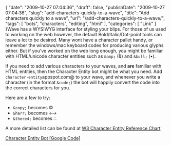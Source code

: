 {
    "date": "2009-10-27 07:04:36",
    "draft": false,
    "publishDate": "2009-10-27 07:04:36",
    "slug": "add-characters-quickly-to-a-wave",
    "title": "Add characters quickly to a wave",
    "url": "\/add-characters-quickly-to-a-wave\/",
    "tags": [
        "bots",
        "characters",
        "editing",
        "html"
    ],
    "categories": [
        "Link"
    ]
}Wave has a WYSIWYG interface for styling your blips. For those of us
used to working on the web however, the default Bold/Italic/Dot-point
tools can leave a lot to be desired. Many wont have a character pallet
handy, or remember the windows/mac keyboard codes for producing various
glyphs either. But if you’ve worked on the web long enough, you might be
familiar with HTML/unicode character entities such as `&amp;` (&) and
`&bull;` (•).

If you need to add various characters to your waves, and **are**
familiar with HTML entities, then the Character Entity bot might be what
you need. Add `character-entity`appspot.com@ to your wave, and whenever
you write a character (in the format `&code;`) the bot will happily
convert the code into the correct characters for you.

Here are a few to try:

-   `&copy;` becomes ©
-   `&harr;` becomes ⟷
-   `&there4;` becomes ∴

A more detailed list can be found at [W3 Character Entity Reference
Chart](https://dev.w3.org/html5/html-author/charref)

[Character Entity Bot \[Google
Code\]](http://wave-samples-gallery.appspot.com/about_app?app_id=58008)